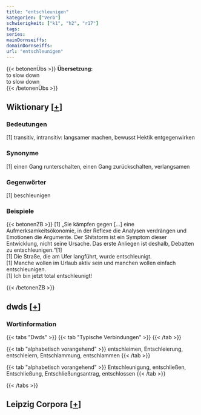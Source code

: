 ```yaml
---
title: "entschleunigen"
kategorien: ["Verb"]
schwierigkeit: ["k1", "h2", "r17"]
tags:
series:
mainDornseiffs:
domainDornseiffs:
url: "entschleunigen"
---
```


{{< betonenÜbs >}}
**Übersetzung:**  
to slow down  
to slow down  
{{< /betonenÜbs >}}

## Wiktionary [[+](https://de.wiktionary.org/wiki/entschleunigen)]

### Bedeutungen
[1] transitiv, intransitiv: langsamer machen, bewusst Hektik entgegenwirken  

### Synonyme
[1] einen Gang runterschalten, einen Gang zurückschalten, verlangsamen  

### Gegenwörter
[1] beschleunigen  

### Beispiele
{{< betonenZB >}}
[1] „Sie kämpfen gegen […] eine Aufmerksamkeitsökonomie, in der Reflexe die Analysen verdrängen und Emotionen die Argumente. Der Shitstorm ist ein Symptom dieser Entwicklung, nicht seine Ursache. Das erste Anliegen ist deshalb, Debatten zu entschleunigen.“[1]  
[1] Die Straße, die am Ufer langführt, wurde entschleunigt.  
[1] Manche wollen im Urlaub aktiv sein und manchen wollen einfach entschleunigen.  
[1] Ich bin jetzt total entschleunigt!  

{{< /betonenZB >}}


## dwds [[+](https://www.dwds.de/wb/entschleunigen)]

### Wortinformation
{{< tabs "Dwds" >}}
{{< tab "Typische Verbindungen" >}}
{{< /tab >}}

{{< tab "alphabetisch vorangehend" >}}
entschleimen, Entschleierung, entschleiern, Entschlammung, entschlammen
{{< /tab >}}

{{< tab "alphabetisch vorangehend" >}}
Entschleunigung, entschließen, Entschließung, Entschließungsantrag, entschlossen
{{< /tab >}}

{{< /tabs >}}

## Leipzig Corpora [[+](https://corpora.uni-leipzig.de/en/res?word=entschleunigen&corpusId=deu_newscrawl-public_2018)]

